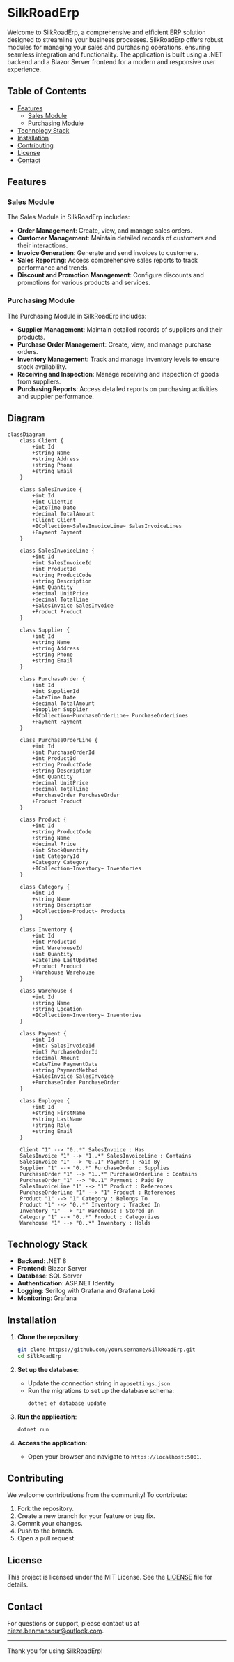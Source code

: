 # SilkRoadErp

Welcome to SilkRoadErp, a comprehensive and efficient ERP solution designed to streamline your business processes. SilkRoadErp offers robust modules for managing your sales and purchasing operations, ensuring seamless integration and functionality. The application is built using a .NET backend and a Blazor Server frontend for a modern and responsive user experience.

## Table of Contents

- [Features](#features)
  - [Sales Module](#sales-module)
  - [Purchasing Module](#purchasing-module)
- [Technology Stack](#technology-stack)
- [Installation](#installation)
- [Contributing](#contributing)
- [License](#license)
- [Contact](#contact)

## Features

### Sales Module

The Sales Module in SilkRoadErp includes:

- **Order Management**: Create, view, and manage sales orders.
- **Customer Management**: Maintain detailed records of customers and their interactions.
- **Invoice Generation**: Generate and send invoices to customers.
- **Sales Reporting**: Access comprehensive sales reports to track performance and trends.
- **Discount and Promotion Management**: Configure discounts and promotions for various products and services.

### Purchasing Module

The Purchasing Module in SilkRoadErp includes:

- **Supplier Management**: Maintain detailed records of suppliers and their products.
- **Purchase Order Management**: Create, view, and manage purchase orders.
- **Inventory Management**: Track and manage inventory levels to ensure stock availability.
- **Receiving and Inspection**: Manage receiving and inspection of goods from suppliers.
- **Purchasing Reports**: Access detailed reports on purchasing activities and supplier performance.

## Diagram
``` mermaid
classDiagram
    class Client {
        +int Id
        +string Name
        +string Address
        +string Phone
        +string Email
    }

    class SalesInvoice {
        +int Id
        +int ClientId
        +DateTime Date
        +decimal TotalAmount
        +Client Client
        +ICollection~SalesInvoiceLine~ SalesInvoiceLines
        +Payment Payment
    }

    class SalesInvoiceLine {
        +int Id
        +int SalesInvoiceId
        +int ProductId
        +string ProductCode
        +string Description
        +int Quantity
        +decimal UnitPrice
        +decimal TotalLine
        +SalesInvoice SalesInvoice
        +Product Product
    }

    class Supplier {
        +int Id
        +string Name
        +string Address
        +string Phone
        +string Email
    }

    class PurchaseOrder {
        +int Id
        +int SupplierId
        +DateTime Date
        +decimal TotalAmount
        +Supplier Supplier
        +ICollection~PurchaseOrderLine~ PurchaseOrderLines
        +Payment Payment
    }

    class PurchaseOrderLine {
        +int Id
        +int PurchaseOrderId
        +int ProductId
        +string ProductCode
        +string Description
        +int Quantity
        +decimal UnitPrice
        +decimal TotalLine
        +PurchaseOrder PurchaseOrder
        +Product Product
    }

    class Product {
        +int Id
        +string ProductCode
        +string Name
        +decimal Price
        +int StockQuantity
        +int CategoryId
        +Category Category
        +ICollection~Inventory~ Inventories
    }

    class Category {
        +int Id
        +string Name
        +string Description
        +ICollection~Product~ Products
    }

    class Inventory {
        +int Id
        +int ProductId
        +int WarehouseId
        +int Quantity
        +DateTime LastUpdated
        +Product Product
        +Warehouse Warehouse
    }

    class Warehouse {
        +int Id
        +string Name
        +string Location
        +ICollection~Inventory~ Inventories
    }

    class Payment {
        +int Id
        +int? SalesInvoiceId
        +int? PurchaseOrderId
        +decimal Amount
        +DateTime PaymentDate
        +string PaymentMethod
        +SalesInvoice SalesInvoice
        +PurchaseOrder PurchaseOrder
    }

    class Employee {
        +int Id
        +string FirstName
        +string LastName
        +string Role
        +string Email
    }

    Client "1" --> "0..*" SalesInvoice : Has
    SalesInvoice "1" --> "1..*" SalesInvoiceLine : Contains
    SalesInvoice "1" --> "0..1" Payment : Paid By
    Supplier "1" --> "0..*" PurchaseOrder : Supplies
    PurchaseOrder "1" --> "1..*" PurchaseOrderLine : Contains
    PurchaseOrder "1" --> "0..1" Payment : Paid By
    SalesInvoiceLine "1" --> "1" Product : References
    PurchaseOrderLine "1" --> "1" Product : References
    Product "1" --> "1" Category : Belongs To
    Product "1" --> "0..*" Inventory : Tracked In
    Inventory "1" --> "1" Warehouse : Stored In
    Category "1" --> "0..*" Product : Categorizes
    Warehouse "1" --> "0..*" Inventory : Holds
```


## Technology Stack

- **Backend**: .NET 8
- **Frontend**: Blazor Server
- **Database**: SQL Server
- **Authentication**: ASP.NET Identity
- **Logging**: Serilog with Grafana and Grafana Loki
- **Monitoring**: Grafana

## Installation

1. **Clone the repository**:
    ```sh
    git clone https://github.com/yourusername/SilkRoadErp.git
    cd SilkRoadErp
    ```

2. **Set up the database**:
    - Update the connection string in `appsettings.json`.
    - Run the migrations to set up the database schema:
      ```sh
      dotnet ef database update
      ```

3. **Run the application**:
    ```sh
    dotnet run
    ```

4. **Access the application**:
    - Open your browser and navigate to `https://localhost:5001`.

## Contributing

We welcome contributions from the community! To contribute:

1. Fork the repository.
2. Create a new branch for your feature or bug fix.
3. Commit your changes.
4. Push to the branch.
5. Open a pull request.

## License

This project is licensed under the MIT License. See the [LICENSE](LICENSE) file for details.

## Contact

For questions or support, please contact us at [nieze.benmansour@outlook.com](mailto:support@silkroaderp.com).

---

Thank you for using SilkRoadErp!
